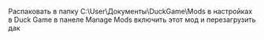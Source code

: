Распаковать в папку C:\User\Документы\DuckGame\Mods в настройках в Duck Game в панеле Manage Mods включить этот мод и перезагрузить дак
